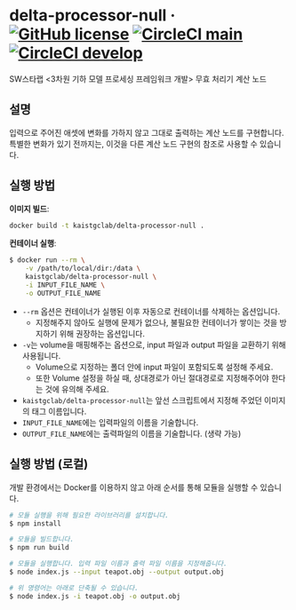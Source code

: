 # delta-processor-null &middot; [![GitHub license](https://img.shields.io/github/license/kaist-gclab/delta-processor-null)](https://github.com/kaist-gclab/delta-processor-null/blob/main/LICENSE) [![CircleCI main](https://img.shields.io/circleci/build/gh/kaist-gclab/delta-processor-null/main?label=main)](https://circleci.com/gh/kaist-gclab/delta-processor-null/tree/main) [![CircleCI develop](https://img.shields.io/circleci/build/gh/kaist-gclab/delta-processor-null/develop?label=develop)](https://circleci.com/gh/kaist-gclab/delta-processor-null/tree/develop)

SW스타랩 <3차원 기하 모델 프로세싱 프레임워크 개발> 무효 처리기 계산 노드

## 설명

입력으로 주어진 애셋에 변화를 가하지 않고 그대로 출력하는 계산 노드를 구현합니다. 특별한 변화가 있기 전까지는, 이것을 다른 계산 노드 구현의 참조로 사용할 수 있습니다.

## 실행 방법

**이미지 빌드**:

```bash
docker build -t kaistgclab/delta-processor-null .
```

**컨테이너 실행**:

```bash
$ docker run --rm \
    -v /path/to/local/dir:/data \
    kaistgclab/delta-processor-null \
    -i INPUT_FILE_NAME \
    -o OUTPUT_FILE_NAME
```

- `--rm` 옵션은 컨테이너가 실행된 이후 자동으로 컨테이너를 삭제하는 옵션입니다.
  - 지정해주지 않아도 실행에 문제가 없으나, 불필요한 컨테이너가 쌓이는 것을 방지하기 위해 권장하는 옵션입니다.
- `-v`는 volume을 매핑해주는 옵션으로, input 파일과 output 파일을 교환하기 위해 사용됩니다.
  - Volume으로 지정하는 폴더 안에 input 파일이 포함되도록 설정해 주세요.
  - 또한 Volume 설정을 하실 때, 상대경로가 아닌 절대경로로 지정해주어야 한다는 것에 유의해 주세요.
- `kaistgclab/delta-processor-null`는 앞선 스크립트에서 지정해 주었던 이미지의 태그 이름입니다.
- `INPUT_FILE_NAME`에는 입력파일의 이름을 기술합니다.
- `OUTPUT_FILE_NAME`에는 출력파일의 이름을 기술합니다. (생략 가능)

## 실행 방법 (로컬)

개발 환경에서는 Docker를 이용하지 않고 아래 순서를 통해 모듈을 실행할 수 있습니다.

```bash
# 모듈 실행을 위해 필요한 라이브러리를 설치합니다.
$ npm install

# 모듈을 빌드합니다.
$ npm run build

# 모듈을 실행합니다. 입력 파일 이름과 출력 파일 이름을 지정해줍니다.
$ node index.js --input teapot.obj --output output.obj

# 위 명령어는 아래로 단축될 수 있습니다.
$ node index.js -i teapot.obj -o output.obj
```
